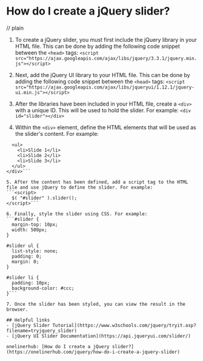 # How do I create a jQuery slider?
// plain

1. To create a jQuery slider, you must first include the jQuery library in your HTML file. This can be done by adding the following code snippet between the `<head>` tags:
```<script src="https://ajax.googleapis.com/ajax/libs/jquery/3.3.1/jquery.min.js"></script>```

2. Next, add the jQuery UI library to your HTML file. This can be done by adding the following code snippet between the `<head>` tags:
```<script src="https://ajax.googleapis.com/ajax/libs/jqueryui/1.12.1/jquery-ui.min.js"></script>```

3. After the libraries have been included in your HTML file, create a `<div>` with a unique ID. This will be used to hold the slider. For example:
```<div id="slider"></div>```

4. Within the `<div>` element, define the HTML elements that will be used as the slider's content. For example:
```<div id="slider">
  <ul>
    <li>Slide 1</li>
    <li>Slide 2</li>
    <li>Slide 3</li>
  </ul>
</div>```

5. After the content has been defined, add a script tag to the HTML file and use jQuery to define the slider. For example:
```<script>
  $( "#slider" ).slider();
</script>```

6. Finally, style the slider using CSS. For example:
```#slider {
  margin-top: 10px;
  width: 500px;
}

#slider ul {
  list-style: none;
  padding: 0;
  margin: 0;
}

#slider li {
  padding: 10px;
  background-color: #ccc;
}```

7. Once the slider has been styled, you can view the result in the browser.

## Helpful links
- [jQuery Slider Tutorial](https://www.w3schools.com/jquery/tryit.asp?filename=tryjquery_slider)
- [jQuery UI Slider Documentation](https://api.jqueryui.com/slider/)

onelinerhub: [How do I create a jQuery slider?](https://onelinerhub.com/jquery/how-do-i-create-a-jquery-slider)